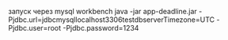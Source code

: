 запуск через mysql workbench
java -jar app-deadline.jar -Pjdbc.url=jdbcmysqllocalhost3306testdbserverTimezone=UTC -Pjdbc.user=root -Pjdbc.password=1234